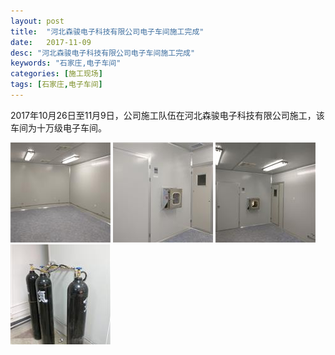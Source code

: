 ```yaml
---
layout: post
title:  "河北森骏电子科技有限公司电子车间施工完成"
date:   2017-11-09
desc: "河北森骏电子科技有限公司电子车间施工完成"
keywords: "石家庄,电子车间"
categories: [施工现场]
tags: [石家庄,电子车间]
---
```


2017年10月26日至11月9日，公司施工队伍在河北森骏电子科技有限公司施工，该车间为十万级电子车间。

<a href="/static/img/2017/11/0901.jpg" data-fancybox><img src="/static/img/2017/11/0901s.jpg"></a>  <a href="/static/img/2017/11/0902.jpg" data-fancybox><img src="/static/img/2017/11/0902s.jpg"></a>  <a href="/static/img/2017/11/0903.jpg" data-fancybox><img src="/static/img/2017/11/0903s.jpg"></a>  <a href="/static/img/2017/11/0904.jpg" data-fancybox><img src="/static/img/2017/11/0904s.jpg"></a>  

